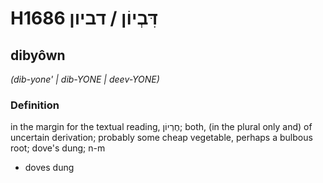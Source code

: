# H1686 דִּבְיוֹן / דביון

## dibyôwn

_(dib-yone' | dib-YONE | deev-YONE)_

### Definition

in the margin for the textual reading, חֶרְיוֹן; both, (in the plural only and) of uncertain derivation; probably some cheap vegetable, perhaps a bulbous root; dove's dung; n-m

- doves dung
